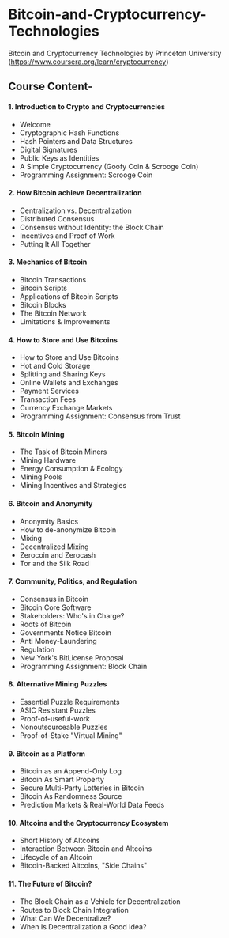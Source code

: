# Bitcoin-and-Cryptocurrency-Technologies
Bitcoin and Cryptocurrency Technologies by Princeton University (https://www.coursera.org/learn/cryptocurrency)

<h2>Course Content- </h2>

<h4>1. Introduction to Crypto and Cryptocurrencies </h4>

* Welcome
* Cryptographic Hash Functions
* Hash Pointers and Data Structures
* Digital Signatures
* Public Keys as Identities
* A Simple Cryptocurrency (Goofy Coin & Scrooge Coin)
* Programming Assignment: Scrooge Coin

<h4>2. How Bitcoin achieve Decentralization </h4>

* Centralization vs. Decentralization
* Distributed Consensus
* Consensus without Identity: the Block Chain
* Incentives and Proof of Work
* Putting It All Together

<h4>3. Mechanics of Bitcoin </h4>

* Bitcoin Transactions
* Bitcoin Scripts
* Applications of Bitcoin Scripts
* Bitcoin Blocks
* The Bitcoin Network
* Limitations & Improvements

<h4>4. How to Store and Use Bitcoins </h4>

* How to Store and Use Bitcoins
* Hot and Cold Storage
* Splitting and Sharing Keys
* Online Wallets and Exchanges
* Payment Services
* Transaction Fees
* Currency Exchange Markets
* Programming Assignment: Consensus from Trust

<h4>5. Bitcoin Mining </h4>

* The Task of Bitcoin Miners
* Mining Hardware
* Energy Consumption & Ecology
* Mining Pools
* Mining Incentives and Strategies

<h4>6. Bitcoin and Anonymity </h4>

* Anonymity Basics
* How to de-anonymize Bitcoin
* Mixing
* Decentralized Mixing
* Zerocoin and Zerocash
* Tor and the Silk Road

<h4>7. Community, Politics, and Regulation </h4>

* Consensus in Bitcoin
* Bitcoin Core Software
* Stakeholders: Who's in Charge?
* Roots of Bitcoin
* Governments Notice Bitcoin
* Anti Money-Laundering
* Regulation
* New York's BitLicense Proposal
* Programming Assignment: Block Chain

<h4>8. Alternative Mining Puzzles </h4>

* Essential Puzzle Requirements
* ASIC Resistant Puzzles
* Proof-of-useful-work
* Nonoutsourceable Puzzles
* Proof-of-Stake "Virtual Mining"

<h4> 9. Bitcoin as a Platform </h4>

* Bitcoin as an Append-Only Log
* Bitcoin As Smart Property
* Secure Multi-Party Lotteries in Bitcoin
* Bitcoin As Randomness Source
* Prediction Markets & Real-World Data Feeds

<h4> 10. Altcoins and the Cryptocurrency Ecosystem </h4>

* Short History of Altcoins
* Interaction Between Bitcoin and Altcoins
* Lifecycle of an Altcoin
* Bitcoin-Backed Altcoins, "Side Chains"

<h4> 11. The Future of Bitcoin? </h4>

* The Block Chain as a Vehicle for Decentralization
* Routes to Block Chain Integration
* What Can We Decentralize?
* When Is Decentralization a Good Idea?
